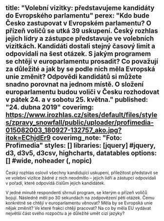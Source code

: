title: "Volební vizitky: představujeme kandidáty do Evropského parlamentu"
perex: "Kdo bude Česko zastupovat v Evropském parlamentu? O přízeň voličů se utká 39 uskupení. Český rozhlas jejich lídry a zástupce představuje ve volebních vizitkách. Kandidáti dostali stejný časový limit a odpovídali na šest otázek. S jakým programem se chtějí v europarlamentu prosadit? Co považují za důležité a jak by se podle nich měla Evropská unie změnit? Odpovědi kandidátů si můžete snadno porovnat na jednom místě. O složení europarlamentu budou voliči v Česku rozhodovat v pátek 24. a v sobotu 25. května."
published: "24. dubna 2019"
coverimg: https://www.irozhlas.cz/sites/default/files/styles/zpravy_snowfall/public/uploader/profimedia-015082003_180927-132757_ako.jpg?itok=EChjdEr9
coverimg_note: "Foto: Profimedia"
styles: []
libraries: [jquery] #jquery, d3, d3v5, d3csv, highcharts, datatables
options: [] #wide, noheader (, nopic)
---
Český rozhlas oslovil všechny kandidující uskupení, příležitost představit se ve volební vizitce žádné z nich neodmítlo – jejich lídři a zástupci odpovídali v pořadí, které odpovídá číslům jejich kandidátek.

V jedné minutě respondenti shrnuli program, se kterým o přízeň voličů bojují. Následně měli po 30 sekundách na zodpovězení pěti otázek. Čemu konkrétně se chtějí v europarlamentu věnovat? Měla by se Evropská unie nějak změnit? Ve které frakci chtějí pracovat? Na co by měla EU vydávat největší část svého rozpočtu a je důležité umět cizí jazyky?

<wide>
<div class="insert">
    <div id="bottom" class="vizitky"></div>
</div>
</wide>